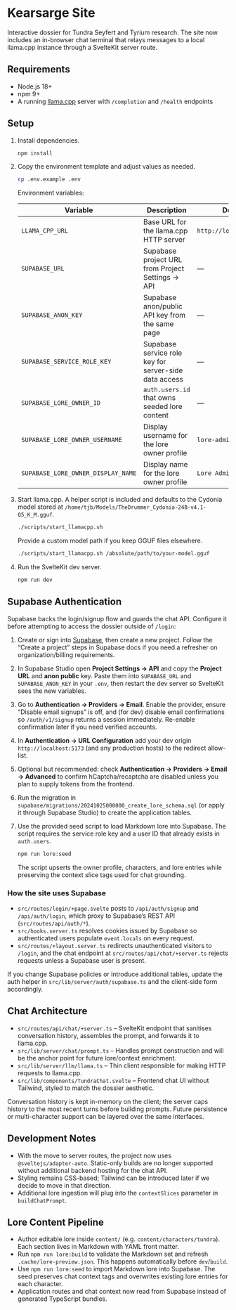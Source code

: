 # Kearsarge Site

Interactive dossier for Tundra Seyfert and Tyrium research. The site now includes an in-browser chat terminal that relays messages to a local llama.cpp instance through a SvelteKit server route.

## Requirements

- Node.js 18+
- npm 9+
- A running [llama.cpp](https://github.com/ggerganov/llama.cpp) server with `/completion` and `/health` endpoints

## Setup

1. Install dependencies.

   ```bash
   npm install
   ```

2. Copy the environment template and adjust values as needed.

   ```bash
   cp .env.example .env
   ```

   Environment variables:

   | Variable | Description | Default |
   | --- | --- | --- |
   | `LLAMA_CPP_URL` | Base URL for the llama.cpp HTTP server | `http://localhost:8080` |
   | `SUPABASE_URL` | Supabase project URL from Project Settings → API | — |
   | `SUPABASE_ANON_KEY` | Supabase anon/public API key from the same page | — |
   | `SUPABASE_SERVICE_ROLE_KEY` | Supabase service role key for server-side data access | — |
   | `SUPABASE_LORE_OWNER_ID` | `auth.users.id` that owns seeded lore content | — |
   | `SUPABASE_LORE_OWNER_USERNAME` | Display username for the lore owner profile | `lore-admin` |
   | `SUPABASE_LORE_OWNER_DISPLAY_NAME` | Display name for the lore owner profile | `Lore Admin` |

3. Start llama.cpp. A helper script is included and defaults to the Cydonia model stored at `/home/tjb/Models/TheDrummer_Cydonia-24B-v4.1-Q5_K_M.gguf`.

   ```bash
   ./scripts/start_llamacpp.sh
   ```

   Provide a custom model path if you keep GGUF files elsewhere.

   ```bash
   ./scripts/start_llamacpp.sh /absolute/path/to/your-model.gguf
   ```

4. Run the SvelteKit dev server.

   ```bash
   npm run dev
   ```

## Supabase Authentication

Supabase backs the login/signup flow and guards the chat API. Configure it before attempting to access the dossier outside of `/login`:

1. Create or sign into [Supabase](https://supabase.com/), then create a new project. Follow the “Create a project” steps in Supabase docs if you need a refresher on organization/billing requirements.
2. In Supabase Studio open **Project Settings → API** and copy the **Project URL** and **anon public** key. Paste them into `SUPABASE_URL` and `SUPABASE_ANON_KEY` in your `.env`, then restart the dev server so SvelteKit sees the new variables.
3. Go to **Authentication → Providers → Email**. Enable the provider, ensure “Disable email signups” is off, and (for dev) disable email confirmations so `/auth/v1/signup` returns a session immediately. Re-enable confirmation later if you need verified accounts.
4. In **Authentication → URL Configuration** add your dev origin `http://localhost:5173` (and any production hosts) to the redirect allow-list.
5. Optional but recommended: check **Authentication → Providers → Email → Advanced** to confirm hCaptcha/recaptcha are disabled unless you plan to supply tokens from the frontend.

6. Run the migration in `supabase/migrations/20241025000000_create_lore_schema.sql` (or apply it through Supabase Studio) to create the application tables.

7. Use the provided seed script to load Markdown lore into Supabase. The script requires the service role key and a user ID that already exists in `auth.users`.

   ```bash
   npm run lore:seed
   ```

   The script upserts the owner profile, characters, and lore entries while preserving the context slice tags used for chat grounding.

### How the site uses Supabase

- `src/routes/login/+page.svelte` posts to `/api/auth/signup` and `/api/auth/login`, which proxy to Supabase’s REST API (`src/routes/api/auth/*`).
- `src/hooks.server.ts` resolves cookies issued by Supabase so authenticated users populate `event.locals` on every request.
- `src/routes/+layout.server.ts` redirects unauthenticated visitors to `/login`, and the chat endpoint at `src/routes/api/chat/+server.ts` rejects requests unless a Supabase user is present.

If you change Supabase policies or introduce additional tables, update the auth helper in `src/lib/server/auth/supabase.ts` and the client-side form accordingly.

## Chat Architecture

- `src/routes/api/chat/+server.ts` – SvelteKit endpoint that sanitises conversation history, assembles the prompt, and forwards it to llama.cpp.
- `src/lib/server/chat/prompt.ts` – Handles prompt construction and will be the anchor point for future lore/context enrichment.
- `src/lib/server/llm/llama.ts` – Thin client responsible for making HTTP requests to llama.cpp.
- `src/lib/components/TundraChat.svelte` – Frontend chat UI without Tailwind, styled to match the dossier aesthetic.

Conversation history is kept in-memory on the client; the server caps history to the most recent turns before building prompts. Future persistence or multi-character support can be layered over the same interfaces.

## Development Notes

- With the move to server routes, the project now uses `@sveltejs/adapter-auto`. Static-only builds are no longer supported without additional backend hosting for the chat API.
- Styling remains CSS-based; Tailwind can be introduced later if we decide to move in that direction.
- Additional lore ingestion will plug into the `contextSlices` parameter in `buildChatPrompt`.

## Lore Content Pipeline

- Author editable lore inside `content/` (e.g. `content/characters/tundra`). Each section lives in Markdown with YAML front matter.
- Run `npm run lore:build` to validate the Markdown set and refresh `.cache/lore-preview.json`. This happens automatically before `dev`/`build`.
- Use `npm run lore:seed` to import Markdown lore into Supabase. The seed preserves chat context tags and overwrites existing lore entries for each character.
- Application routes and chat context now read from Supabase instead of generated TypeScript bundles.
